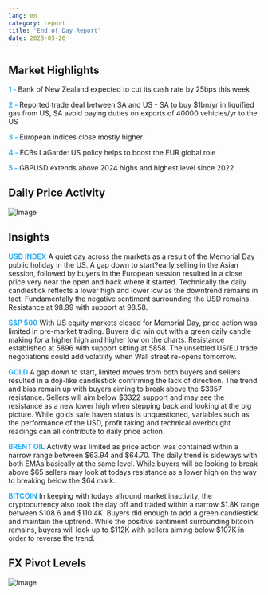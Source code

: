 ```yaml
---
lang: en
category: report
title: "End of Day Report"
date: 2025-05-26
---
```



<h2>Market Highlights</h2>
<strong style="color: #2caef7;">1 - </strong> Bank of New Zealand expected to cut its cash rate by 25bps this week

<strong style="color: #2caef7;">2 - </strong> Reported trade deal between SA and US - SA to buy $1bn/yr in liquified gas from US, SA avoid paying duties on exports of 40000 vehicles/yr to the US

<strong style="color: #2caef7;">3 - </strong> European indices close mostly higher

<strong style="color: #2caef7;">4 - </strong> ECBs LaGarde: US policy helps to boost the EUR global role

<strong style="color: #2caef7;">5 - </strong> GBPUSD extends above 2024 highs and highest level since 2022



<h2>Daily Price Activity</h2>
<img src="https://markleighedu.github.io/img/May-2025/26-May-2025/price.jpg" alt="Image"/>

<h2>Insights</h2>
<strong style="color: #2caef7;">USD INDEX</strong> A quiet day across the markets as a result of the Memorial Day public holiday in the US. A gap down to start?early selling in the Asian session, followed by buyers in the European session resulted in a close price very near the open and back where it started. Technically the daily candlestick reflects a lower high and lower low as the downtrend remains in tact. Fundamentally the negative sentiment surrounding the USD remains. Resistance at 98.99 with support at 98.58.

<strong style="color: #2caef7;">S&P 500</strong> With US equity markets closed for Memorial Day, price action was limited in pre-market trading. Buyers did win out with a green daily candle making for a higher high and higher low on the charts. Resistance established at 5896 with support sitting at 5858. The unsettled US/EU trade negotiations could add volatility when Wall street re-opens tomorrow.

<strong style="color: #2caef7;">GOLD</strong> A gap down to start, limited moves from both buyers and sellers resulted in a doji-like candlestick confirming the lack of direction. The trend and bias remain up with buyers aiming to break above the $3357 resistance. Sellers will aim below $3322 support and may see the resistance as a new lower high when stepping back and looking at the big picture. While golds safe haven status is unquestioned, variables such as the performance of the USD, profit taking and technical overbought readings can all contribute to daily price action.  

<strong style="color: #2caef7;">BRENT OIL</strong> Activity was limited as price action was contained within a narrow range between $63.94 and $64.70. The daily trend is sideways with both EMAs basically at the same level. While buyers will be looking to break above $65 sellers may look at todays resistance as a lower high on the way to breaking below the $64 mark.

<strong style="color: #2caef7;">BITCOIN</strong> In keeping with todays allround market inactivity, the cryptocurrency also took the day off and traded within a narrow $1.8K range between $108.6 and $110.4K. Buyers did enough to add a green candlestick and maintain the uptrend. While the positive sentiment surrounding bitcoin remains, buyers will look up to $112K with sellers aiming below $107K in order to reverse the trend. 



<h2>FX Pivot Levels</h2>
<img src="https://markleighedu.github.io/img/May-2025/26-May-2025/pivot.jpg" alt="Image"/>
